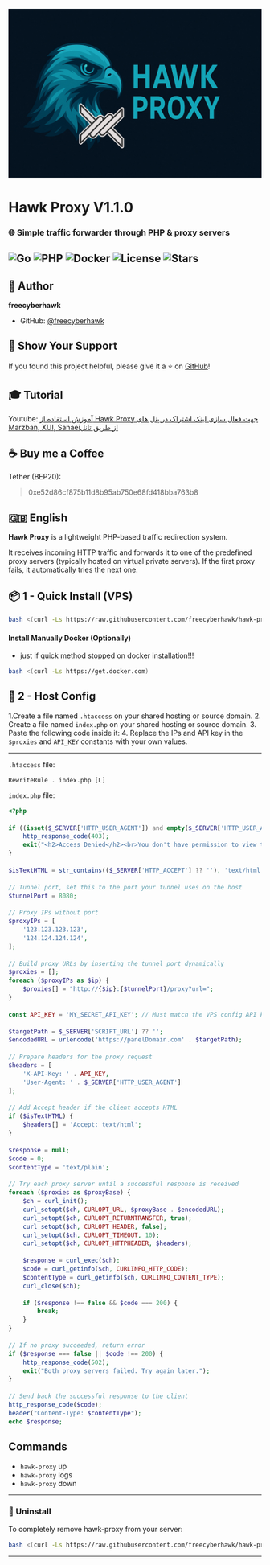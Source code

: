 ![Hawk proxy](inc/hawk_proxy.png)

# Hawk Proxy V1.1.0

### 🌐 Simple traffic forwarder through PHP & proxy servers

![Go](https://img.shields.io/badge/Made%20with-Go-blue?logo=go&logoColor=white)
![PHP](https://img.shields.io/badge/Works%20with-PHP-777bb4?logo=php&logoColor=white)
![Docker](https://img.shields.io/badge/Dockerized-yes-blue?logo=docker)
![License](https://img.shields.io/github/license/freecyberhawk/hawk-proxy)
![Stars](https://img.shields.io/github/stars/freecyberhawk/hawk-proxy?style=social)
---

## 👤 Author

**freecyberhawk**

- GitHub: [@freecyberhawk](https://github.com/freecyberhawk)

## 🌟 Show Your Support

If you found this project helpful, please give it a ⭐️ on [GitHub](https://github.com/freecyberhawk/hawk-proxy)!

## 🎓 Tutorial
Youtube: [آموزش استفاده از Hawk Proxy جهت فعال سازی لینک اشتراک در پنل های Marzban, XUI, Sanaeiاز طریق تانل](https://www.youtube.com/watch?v=dkmnuFv4_vE)

## ☕️ Buy me a Coffee
Tether (BEP20):
> 0xe52d86cf875b11d8b95ab750e68fd418bba763b8

## 🇬🇧 English

**Hawk Proxy** is a lightweight PHP-based traffic redirection system.

It receives incoming HTTP traffic and forwards it to one of the predefined proxy servers (typically hosted on virtual private servers). If the first proxy fails, it automatically tries the next one.

## 📦 1 - Quick Install (VPS)

```bash
bash <(curl -Ls https://raw.githubusercontent.com/freecyberhawk/hawk-proxy/main/install.sh)
````


#### Install Manually Docker (Optionally)
- just if quick method stopped on docker installation!!!
```bash
bash <(curl -Ls https://get.docker.com)
```


## 🔧 2 - Host Config

1.Create a file named `.htaccess` on your shared hosting or source domain.
2. Create a file named `index.php` on your shared hosting or source domain.
3. Paste the following code inside it:
4. Replace the IPs and API key in the `$proxies` and `API_KEY` constants with your own values.

---

`.htaccess` file:
```text
RewriteRule . index.php [L]
```
`index.php` file:

```php
<?php

if ((isset($_SERVER['HTTP_USER_AGENT']) and empty($_SERVER['HTTP_USER_AGENT'])) or !isset($_SERVER['HTTP_USER_AGENT'])){
    http_response_code(403);
    exit("<h2>Access Denied</h2><br>You don't have permission to view this site.<br>Error code:403 forbidden");
}

$isTextHTML = str_contains(($_SERVER['HTTP_ACCEPT'] ?? ''), 'text/html');

// Tunnel port, set this to the port your tunnel uses on the host
$tunnelPort = 8080;

// Proxy IPs without port
$proxyIPs = [
    '123.123.123.123',
    '124.124.124.124',
];

// Build proxy URLs by inserting the tunnel port dynamically
$proxies = [];
foreach ($proxyIPs as $ip) {
    $proxies[] = "http://{$ip}:{$tunnelPort}/proxy?url=";
}

const API_KEY = 'MY_SECRET_API_KEY'; // Must match the VPS config API key

$targetPath = $_SERVER['SCRIPT_URL'] ?? '';
$encodedURL = urlencode('https://panelDomain.com' . $targetPath);

// Prepare headers for the proxy request
$headers = [
    'X-API-Key: ' . API_KEY,
    'User-Agent: ' . $_SERVER['HTTP_USER_AGENT']
];

// Add Accept header if the client accepts HTML
if ($isTextHTML) {
    $headers[] = 'Accept: text/html';
}

$response = null;
$code = 0;
$contentType = 'text/plain';

// Try each proxy server until a successful response is received
foreach ($proxies as $proxyBase) {
    $ch = curl_init();
    curl_setopt($ch, CURLOPT_URL, $proxyBase . $encodedURL);
    curl_setopt($ch, CURLOPT_RETURNTRANSFER, true);
    curl_setopt($ch, CURLOPT_HEADER, false);
    curl_setopt($ch, CURLOPT_TIMEOUT, 10);
    curl_setopt($ch, CURLOPT_HTTPHEADER, $headers);

    $response = curl_exec($ch);
    $code = curl_getinfo($ch, CURLINFO_HTTP_CODE);
    $contentType = curl_getinfo($ch, CURLINFO_CONTENT_TYPE);
    curl_close($ch);

    if ($response !== false && $code === 200) {
        break;
    }
}

// If no proxy succeeded, return error
if ($response === false || $code !== 200) {
    http_response_code(502);
    exit("Both proxy servers failed. Try again later.");
}

// Send back the successful response to the client
http_response_code($code);
header("Content-Type: $contentType");
echo $response;
```

## Commands

- `hawk-proxy` up
- `hawk-proxy` logs 
- `hawk-proxy` down

---

### 🚫 Uninstall

To completely remove hawk-proxy from your server:

```bash
bash <(curl -Ls https://raw.githubusercontent.com/freecyberhawk/hawk-proxy/main/uninstall.sh)
```
---
